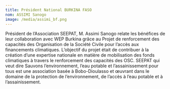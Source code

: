 ```yaml
---
title: Président National BURKINA FASO
nom: ASSIMI Sanogo
image: /media/assimi_bf.png
---
```

Président de l’Association SEEPAT, M. Assimi Sanogo relate les bénéfices de leur collaboration avec WEP Burkina grâce au  Projet de renforcement des capacités des Organisation de la Société Civile pour l’accès aux financements climatiques. L’objectif du projet était de contribuer à la création d’une expertise nationale en matière de mobilisation des fonds climatiques à travers le renforcement des capacités  des OSC.
 SEEPAT qui veut dire Sauvons l’environnement, l’eau potable et l’assainissement pour tous est une association basée à Bobo-Dioulasso et œuvrant dans le domaine de la protection de l’environnement, de l’accès à l’eau potable et à l’assainissement.
